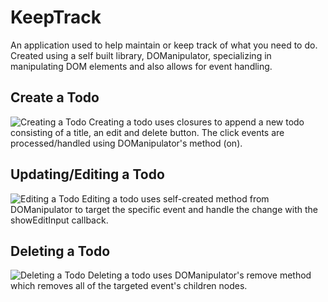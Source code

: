 # KeepTrack

 An application used to help maintain or keep track of what you need to do. Created using a self built library, DOManipulator, specializing in manipulating DOM elements and also allows for event handling.

## Create a Todo
![Creating a Todo](https://s3.amazonaws.com/ampafy-seeds/Screen+Shot+2018-02-28+at+5.29.45+PM.png)
Creating a todo uses closures to append a new todo consisting of a title, an edit and delete button. The click events are processed/handled using DOManipulator's method (on).

## Updating/Editing a Todo
![Editing a Todo](https://s3.amazonaws.com/ampafy-seeds/Screen+Shot+2018-02-28+at+5.50.56+PM.png)
Editing a todo uses self-created method from DOManipulator to target the specific event and handle the change with the showEditInput callback.

## Deleting a Todo
![Deleting a Todo](https://s3.amazonaws.com/ampafy-seeds/Screen+Shot+2018-02-28+at+5.57.03+PM.png)
Deleting a todo uses DOManipulator's remove method which removes all of the targeted event's children nodes. 

